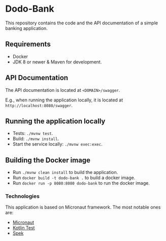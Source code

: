 # Dodo-Bank

This repository contains the code and the API documentation of a simple banking application.

## Requirements

* Docker
* JDK 8 or newer & Maven for development.

## API Documentation

The API documentation is located at `<DOMAIN>/swagger`.

E.g., when running the application locally, it is located at `http://localhost:8080/swagger`.

## Running the application locally

* Tests: `./mvnw test`.
* Build: `./mvnw install`.
* Start the service locally: `./mvnw exec:exec`.

## Building the Docker image

* Run `./mvnw clean install` to build the application. 
* Run `docker build -t dodo-bank .` to build a docker image.
* Run `docker run -p 8080:8080 dodo-bank` to run the docker image.

### Technologies

This application is based on Micronaut framework. The most notable ones are:

* [Micronaut](https://micronaut.io/)
* [Kotlin Test](https://github.com/kotlintest/kotlintest)
* [Spek](https://www.spekframework.org/)


